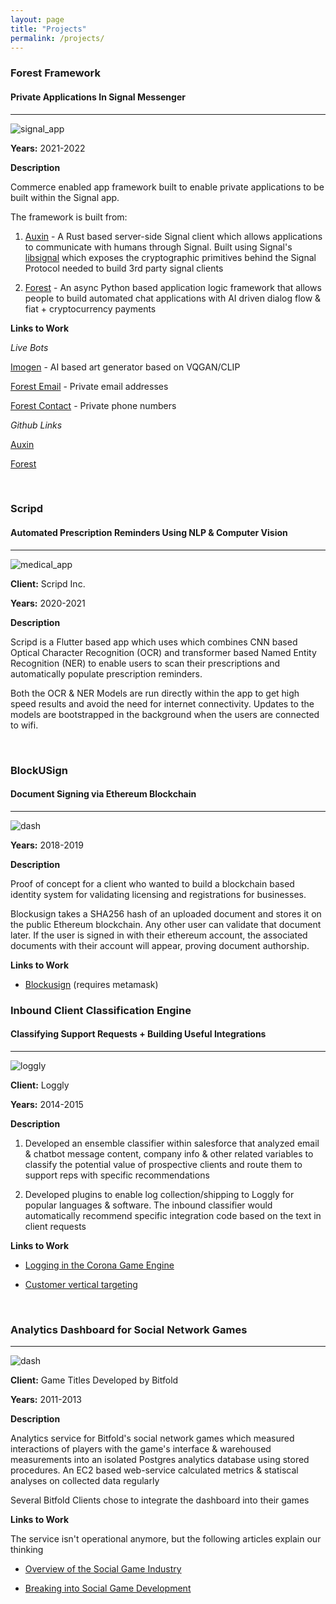 ```yaml
---
layout: page
title: "Projects"
permalink: /projects/
---
```


### Forest Framework

#### Private Applications In Signal Messenger
----

![signal_app]({{site.baseurl}}/images/signal_app.jpeg)

**Years:** 2021-2022

**Description**

Commerce enabled app framework built to enable private applications to be built within the Signal app. 

The framework is built from:

1. [Auxin](https://github.com/mobilecoinofficial/auxin) - A Rust based server-side Signal client which allows applications to communicate with humans through Signal. Built using Signal's [libsignal](https://github.com/signalapp/libsignal) which exposes the cryptographic primitives behind the Signal Protocol needed to build 3rd party signal clients

2. [Forest](https://github.com/mobilecoinofficial/forest) - An async Python based application logic framework that allows people to build automated chat applications with AI driven dialog flow & fiat + cryptocurrency payments

**Links to Work**

*Live Bots*

[Imogen](https://signal.group/#CjQKIBMsSPcIQYNjlSA1C1NqvapdjiZX31bdrCpH4ZI9BbwEEhAHOP7DVF1GjizAzYmOnDcY) - AI based art generator based on VQGAN/CLIP

[Forest Email](https://signal.me/#p/+16266690001) - Private email addresses

[Forest Contact](https://signal.me/#p/+447888866969) - Private phone numbers

*Github Links*

[Auxin](https://github.com/mobilecoinofficial/auxin)

[Forest](https://github.com/mobilecoinofficial/forest)

<br>

### Scripd

#### Automated Prescription Reminders Using NLP & Computer Vision
----

![medical_app]({{site.baseurl}}/images/medical_compressed.png)

**Client:** Scripd Inc.

**Years:** 2020-2021

**Description**

Scripd is a Flutter based app which uses which combines CNN based Optical Character Recognition (OCR) and transformer based Named Entity Recognition (NER) to enable users to scan their prescriptions and automatically populate prescription reminders.

Both the OCR & NER Models are run directly within the app to get high speed results and avoid the need for internet connectivity. Updates to the models are bootstrapped in the background when the users are connected to wifi.

<br>

### BlockUSign

#### Document Signing via Ethereum Blockchain
----

![dash]({{site.baseurl}}/images/blockchain.png)

**Years:** 2018-2019

**Description**

Proof of concept for a client who wanted to build a blockchain 
based identity system for validating licensing and registrations for businesses. 

Blockusign takes a SHA256 hash of an uploaded document and stores it on 
the public Ethereum blockchain. Any other user can validate that document later.
If the user is signed in with their ethereum account, 
the associated documents with their account will appear, proving document authorship.


**Links to Work**

* [Blockusign](https://iamalwaysuncomfortable.github.io/dapp_testing_range/) (requires metamask)

### Inbound Client Classification Engine

#### Classifying Support Requests + Building Useful Integrations
----

![loggly]({{site.baseurl}}/images/loggly.png)

**Client:** Loggly

**Years:** 2014-2015

**Description**

1. Developed an ensemble classifier within salesforce that analyzed email & chatbot message content, company info & other related variables to classify the potential value of prospective clients and route them to support reps with specific recommendations

2. Developed plugins to enable log collection/shipping to Loggly for popular languages & software. The inbound classifier would automatically recommend specific integration code based on the text in client requests

**Links to Work** 

* [Logging in the Corona Game Engine](https://www.loggly.com/blog/logging-from-game-engines-part-two-logging-in-the-corona-sdk/)

* [Customer vertical targeting](http://www.gamesauce.biz/2014/09/10/a-comprehensive-analysis-of-the-tools-that-support-mobile-game-development-part-1/)

<br>

### Analytics Dashboard for Social Network Games
----

![dash]({{site.baseurl}}/images/research.gif)

**Client:** Game Titles Developed by Bitfold

**Years:** 2011-2013

**Description**

Analytics service for Bitfold's social network games which measured interactions of players with the game's interface & warehoused measurements into an isolated Postgres analytics database using stored procedures. An EC2 based web-service calculated metrics & statiscal analyses on collected data regularly

Several Bitfold Clients chose to integrate the dashboard into their games

**Links to Work**

The service isn't operational anymore, but the following articles explain our thinking

* [Overview of the Social Game Industry](https://www.slideshare.net/Bitfold/social-facebook-game-space-at-a-glance)

* [Breaking into Social Game Development](https://www.adweek.com/digital/breaking-into-social-gaming-a-must-read-guide-to-entering-the-facebook-game-space/)

<br>
